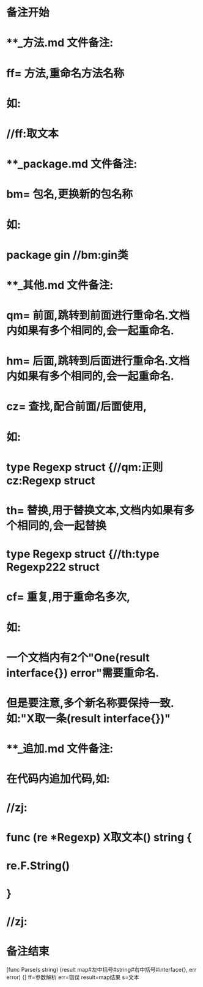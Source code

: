 # 备注开始
# **_方法.md 文件备注:
# ff= 方法,重命名方法名称
# 如:
# //ff:取文本

# **_package.md 文件备注:
# bm= 包名,更换新的包名称 
# 如: 
# package gin //bm:gin类

# **_其他.md 文件备注:
# qm= 前面,跳转到前面进行重命名.文档内如果有多个相同的,会一起重命名.
# hm= 后面,跳转到后面进行重命名.文档内如果有多个相同的,会一起重命名.
# cz= 查找,配合前面/后面使用,
# 如:
# type Regexp struct {//qm:正则 cz:Regexp struct
#
# th= 替换,用于替换文本,文档内如果有多个相同的,会一起替换
# type Regexp struct {//th:type Regexp222 struct
#
# cf= 重复,用于重命名多次,
# 如: 
# 一个文档内有2个"One(result interface{}) error"需要重命名.
# 但是要注意,多个新名称要保持一致. 如:"X取一条(result interface{})"

# **_追加.md 文件备注:
# 在代码内追加代码,如:
# //zj:
# func (re *Regexp) X取文本() string { 
#    re.F.String()
# }
# //zj:
# 备注结束

[func Parse(s string) (result map#左中括号#string#右中括号#interface{}, err error) {]
ff=参数解析
err=错误
result=map结果
s=文本
